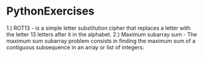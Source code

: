 # PythonExercises
1.) ROT13 - is a simple letter substitution cipher that replaces a letter with the letter 13 letters after it in the alphabet.
2.) Maximum subarray sum - The maximum sum subarray problem consists in finding the maximum sum of a contiguous subsequence in an array or list of integers:
